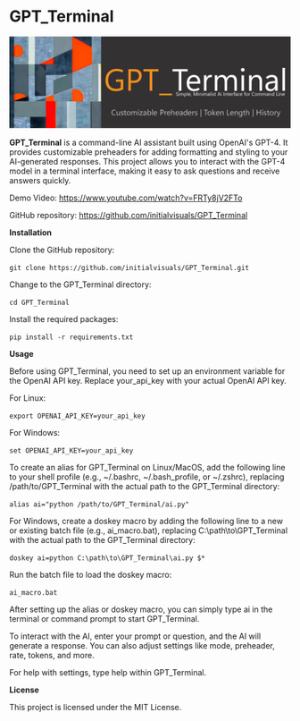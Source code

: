 # GPT_Terminal

![Image description](GPT_Terminal@4x.png)

**GPT_Terminal** is a command-line AI assistant built using OpenAI's GPT-4. It provides customizable preheaders for adding formatting and styling to your AI-generated responses. This project allows you to interact with the GPT-4 model in a terminal interface, making it easy to ask questions and receive answers quickly.

Demo Video: https://www.youtube.com/watch?v=FRTy8jV2FTo

GitHub repository: https://github.com/initialvisuals/GPT_Terminal

**Installation**

Clone the GitHub repository:

`git clone https://github.com/initialvisuals/GPT_Terminal.git`

Change to the GPT_Terminal directory:

`cd GPT_Terminal`

Install the required packages:

`pip install -r requirements.txt`

**Usage**

Before using GPT_Terminal, you need to set up an environment variable for the OpenAI API key. Replace your_api_key with your actual OpenAI API key.

For Linux:


`export OPENAI_API_KEY=your_api_key`

For Windows:

`set OPENAI_API_KEY=your_api_key`

To create an alias for GPT_Terminal on Linux/MacOS, add the following line to your shell profile (e.g., ~/.bashrc, ~/.bash_profile, or ~/.zshrc), replacing /path/to/GPT_Terminal with the actual path to the GPT_Terminal directory:


`alias ai="python /path/to/GPT_Terminal/ai.py"`

For Windows, create a doskey macro by adding the following line to a new or existing batch file (e.g., ai_macro.bat), replacing C:\path\to\GPT_Terminal with the actual path to the GPT_Terminal directory:


`doskey ai=python C:\path\to\GPT_Terminal\ai.py $*`

Run the batch file to load the doskey macro:

`ai_macro.bat`

After setting up the alias or doskey macro, you can simply type ai in the terminal or command prompt to start GPT_Terminal.

To interact with the AI, enter your prompt or question, and the AI will generate a response. You can also adjust settings like mode, preheader, rate, tokens, and more.

For help with settings, type help within GPT_Terminal.

**License**

This project is licensed under the MIT License.
